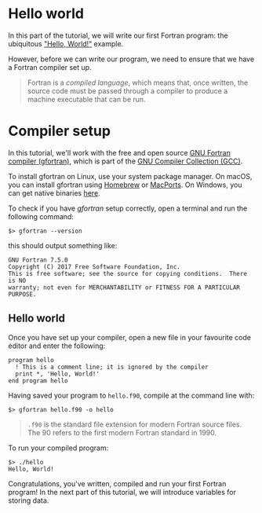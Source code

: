 # Hello world

In this part of the tutorial, we will write our first Fortran program:
the ubiquitous ["Hello, World!"](https://en.wikipedia.org/wiki/%22Hello,_World!%22_program) example.

However, before we can write our program, we need to ensure that we have
a Fortran compiler set up.

> Fortran is a _compiled language_, which means that, once written, the source code must be passed through a
> compiler to produce a machine executable that can be run.

# Compiler setup

In this tutorial, we'll work with the free and open source
[GNU Fortran compiler (gfortran)](https://gcc.gnu.org/fortran/),
which is part of the
[GNU Compiler Collection (GCC)](https://gcc.gnu.org/).

To install gfortran on Linux, use your system package manager.
On macOS, you can install gfortran using [Homebrew](https://brew.sh/) or [MacPorts](https://www.macports.org/).
On Windows, you can get native binaries [here](http://www.equation.com/servlet/equation.cmd?fa=fortran).

To check if you have _gfortran_ setup correctly, open a terminal and run the following command:

```shell
$> gfortran --version
```

this should output something like:

```
GNU Fortran 7.5.0
Copyright (C) 2017 Free Software Foundation, Inc.
This is free software; see the source for copying conditions.  There is NO
warranty; not even for MERCHANTABILITY or FITNESS FOR A PARTICULAR PURPOSE.
```

## Hello world

Once you have set up your compiler, open a new file in your favourite code editor and enter the following:

```{play-code-block} fortran
program hello
  ! This is a comment line; it is ignored by the compiler
  print *, 'Hello, World!'
end program hello
```

Having saved your program to `hello.f90`, compile at the command line with:

```shell
$> gfortran hello.f90 -o hello
```

> `.f90` is the standard file extension for modern Fortran source files.
> The 90 refers to the first modern Fortran standard in 1990.

To run your compiled program:

```shell
$> ./hello
Hello, World!
```

Congratulations, you've written, compiled and run your first Fortran program!
In the next part of this tutorial, we will introduce variables for storing data.
